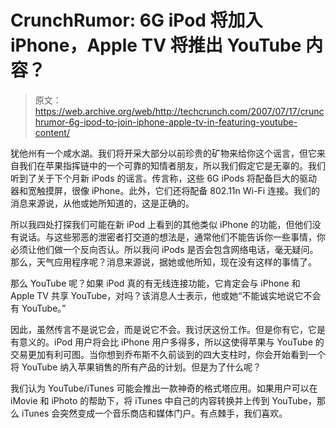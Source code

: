 # CrunchRumor: 6G iPod 将加入 iPhone，Apple TV 将推出 YouTube 内容？

> 原文：<https://web.archive.org/web/http://techcrunch.com/2007/07/17/crunchrumor-6g-ipod-to-join-iphone-apple-tv-in-featuring-youtube-content/>

犹他州有一个咸水湖。我们将开采大部分以前珍贵的矿物来给你这个谣言，但它来自我们在苹果指挥链中的一个可靠的知情者朋友，所以我们假定它是无辜的。我们听到了关于下个月新 iPods 的谣言。传言称，这些 6G iPods 将配备巨大的驱动器和宽触摸屏，很像 iPhone。此外，它们还将配备 802.11n Wi-Fi 连接。我们的消息来源说，从他或她所知道的，这是正确的。

所以我四处打探我们可能在新 iPod 上看到的其他类似 iPhone 的功能，但他们没有说话。与这些邪恶的泄密者打交道的想法是，通常他们不能告诉你一些事情，你必须让他们做一个反向否认。所以我问 iPods 是否会包含网络电话，毫无疑问。那么，天气应用程序呢？消息来源说，据她或他所知，现在没有这样的事情了。

那么 YouTube 呢？如果 iPod 真的有无线连接功能，它肯定会与 iPhone 和 Apple TV 共享 YouTube，对吗？该消息人士表示，他或她“不能诚实地说它不会有 YouTube。”

因此，虽然传言不是说它会，而是说它不会。我讨厌这份工作。但是你有它，它是有意义的。iPod 用户将会比 iPhone 用户多得多，所以这使得苹果与 YouTube 的交易更加有利可图。当你想到乔布斯不久前谈到的四大支柱时，你会开始看到一个将 YouTube 纳入苹果销售的所有产品的计划。但是为了什么呢？

我们认为 YouTube/iTunes 可能会推出一款神奇的格式塔应用。如果用户可以在 iMovie 和 iPhoto 的帮助下，将 iTunes 中自己的内容转换并上传到 YouTube，那么 iTunes 会突然变成一个音乐商店和媒体门户。有点棘手，我们喜欢。